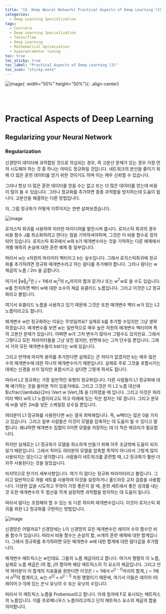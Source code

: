 ```yaml
---
title: "[Ⅱ. Deep Neural Network] Practical Aspects of Deep Learning (3)"
categories:
  - Deep Learning Specialization
tags:
  - Coursera
  - Deep Learning Specialization
  - Tensorflow
  - Deep Learning
  - Mathematical Optimization
  - hyperparameter tuning
toc: true
toc_sticky: true
toc_label: "Practical Aspects of Deep Learning (3)"
toc_icon: "sticky-note"
---
```


![image](https://user-images.githubusercontent.com/55765292/177095282-038ee3ed-f543-4793-9eff-f2d5ac239f36.png){: width="50%" height="50%"}{: .align-center}

<br><br>

# Practical Aspects of Deep Learning

## Regularizing your Neural Network

### Regularization

신경망이 데이터에 과적합된 것으로 의심되는 경우, 즉 고분산 문제가 있는 경우 가장 먼저 시도해야 하는 것 중 하나는 아마도 정규화일 것입니다. 네트워크의 분산을 줄이기 위해 더 많은 훈련 데이터를 얻기 위한 것이기도 하며 이는 매우 신뢰할 수 있습니다.

그러나 항상 더 많은 훈련 데이터를 얻을 수는 없고 또는 더 많은 데이터를 얻는데 비용이 많이 들 수 있습니다. 그러나 정규화를 추가하면 종종 과적합을 방지하는데 도움이 됩니다. 고분산을 해결하는 다른 방법입니다.

자, 그럼 정규화가 어떻게 이루어지는 한번 살펴보겠습니다.

![image](https://user-images.githubusercontent.com/55765292/177271391-badf0493-85fa-4d9f-85ed-643e3ac26b44.png)

로지스틱 회귀를 사용하여 이러한 아이디어를 발전시켜 봅시다. 로지스틱 회귀의 경우 비용 함수 J를 최소화하려고 한다는 점을 기억하셔야하며, 그것은 이 비용 함수로 정의되어 있습니다. 로지스틱 회귀에서 w와 b가 매개변수라는 것을 기억하는 다른 예제에서 개별 예측의 손실에 대한 훈련 예제 중 일부입니다.

따라서 w는 x차원의 파라미터 벡터이고 b는 실수입니다. 그래서 로지스틱회귀에 정규화를 추가하려면 정규화 매개변수라고 하는 람다를 추가해야 합니다. 그러나 람다는 w제곱의 노름 / 2m 을 곱합니다.

여기서 $\Vert w \Vert ^2_2$은 $j=1$에서 $w_j^2$의 $n_x$까지의 합과 같거나 또는 $w^Tw$로 쓸 수도 있습니다. w를 전치하면 벡터 w에 대한 소수의 제곱 유클리드 노름입니다. 그리고 이것은 L2 정규화라고 불립니다.

여기서 유클리드 노름을 사용하고 있기 때문에 그것은 또한 매개변수 벡터 w가 있는 L2 노름이라고도 합니다.

매개변수 w만 정규화하는 이유는 무엇일까요? 실제로 b를 추가할 수있지만 그냥 생략하겠습니다. 매개변수를 보면 w는 일반적으로 매우 높은 차원의 매개변수 벡터이며 특히 고분산 문제가 있습니다. 어쩌면 w가 그저 변수가 많아서 그럴수도 있지만요. 그래서 그렇다고 모든 파라미터들을 그냥 넣진 않지만, 반면에 b는 그저 단수일 뿐입니다. 그래서 거의 모든 매개변수들이 b보다는 w에 있습니다.

그리고 만약에 마지막 용어를 추가한다면 실제로는 큰 차이가 없겠지만 b는 매우 많은 수의 매개변수에 대한 하나의 매개변수이기 때문입니다. 실제로 주로 그것을 포함시키는 데에는 신경을 쓰지 않지만 포함시키고 싶다면 그렇게 하셔도 됩니다.

따라서 L2 정규화는 가장 일반적인 유형의 정규화입니다. 다른 사람들이 L1 정규화에 대해 얘기하는 것을 들어본 적이 있을거에요. 그리고 그것은 이 L2 노름 대신에 $\cfrac{\lambda}{2m} \Vert w \Vert_1$ 을 더하였을 때 입니다. 그리고 이것은 파라미터 벡터 w의 L1 노름이라고도 하고 아래에 있는 작은 첨자는 1로 씁니다. 그리고 분모에 m을 넣든 2m을 넣든 스케일링 상수일 뿐입니다.

여러분이 L1 정규화를 사용한다면 w는 결국 희박해집니다. 즉, w벡터는 많은 0을 가지고 있습니다. 그리고 일부 사람들은 이것이 모델을 압축하는 데 도움이 될 수 있다고 말합니다. 왜냐하면 매개변수 집합이 0이면 모델을 저장하는 데 더 적은 메모리가 필요합니다.

하지만 실제로는 L1 정규화가 모델을 희소하게 만들기 위해 아주 조금밖에 도움이 되지 않기 때문입니다. 그래서 적어도 여러분의 모델을 압축할 목적이 아니라서 그렇게 많이 사용되지는 않는다고 생각합니다. 사람들이 네트워크를 훈련할 때, L2 정규화가 훨씬 더 자주 사용된다는 것을 알았습니다.

마지막으로 한가지 세부사항입니다. 여기 이 람다는 정규화 파라미터라고 불립니다. 그리고 일반적으로 개발 세트를 사용하여 이것을 설정하거나 홀드아웃 교차 검증을 사용합니다. 다양한 값을 시도하고 무엇이 가장 좋은지 알 때, 훈련 세트에서 좋은 성과를 내는 것 또한 매개변수의 두 법선을 작게 설정하면 과적합을 방지하는 데 도움이 됩니다.

따라서 람다는 조정해야 할 수 있는 또 다른 하이퍼 매개변수입니다. 이것이 로지스틱 회귀를 위한 L2 정규화를 구현하는 방법입니다.

![image](https://user-images.githubusercontent.com/55765292/177271458-2dedd4b8-7ccf-4519-89a2-b10080d68b0d.png)

신경망은 어떨까요? 신경망에는 L이 신경망의 모든 매개변수인 레이어 수의 함수인 비용 함수가 있습니다. 따라서 비용 함수는 손실의 합, m개의 훈련 예제에 대한 합계입니다. 그래서 정규화를 추가하려면 모든 매개변수 w에 대한 합계에 대한 람다값을 추가합니다.

매개변수 매트릭스는 w인데요. 그들의 노름 제곱이라고 합니다. 여기서 행렬의 이 노름, 실제로 노름 제곱은 i의 합, j의 합이며 해당 매트릭스의 각 요소의 제곱입니다. 그리고 만약 여러분이 이 합계의 지표들을 원한다면 이것은 $i=1$에서 $n^{[l-1]}$까지의 합계, $j=1$에서 $n^{[l]}$의 합계이고, w는 $n^{[l]} \times n^{[l-1]}$ 차원 행렬이기 때문에, 여기서 이들은 레이어 l의 레이어 [l-1]에 있는 은닉 유닛의 수 또는 유닛의 수입니다.

따라서 이 매트릭스 노름을 Frobenius라고 합니다. 아래 첨자에 F로 표시되는 매트릭스의 노름입니다. 이를 프로베니우스 노름이라고하고 단지 매트릭스 요소의 제곱의 합을 의미합니다.
